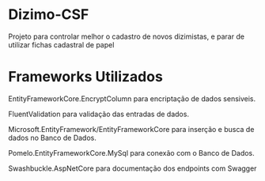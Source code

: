 # Dizimo-CSF
Projeto para controlar melhor o cadastro de novos dizimistas, e parar de utilizar fichas cadastral de papel
# Frameworks Utilizados
EntityFrameworkCore.EncryptColumn para encriptação de dados sensiveis.

FluentValidation para validação das entradas de dados.

Microsoft.EntityFramework/EntityFrameworkCore para inserção e busca de dados no Banco de Dados.

Pomelo.EntityFrameworkCore.MySql para conexão com o Banco de Dados.

Swashbuckle.AspNetCore para documentação dos endpoints com Swagger
